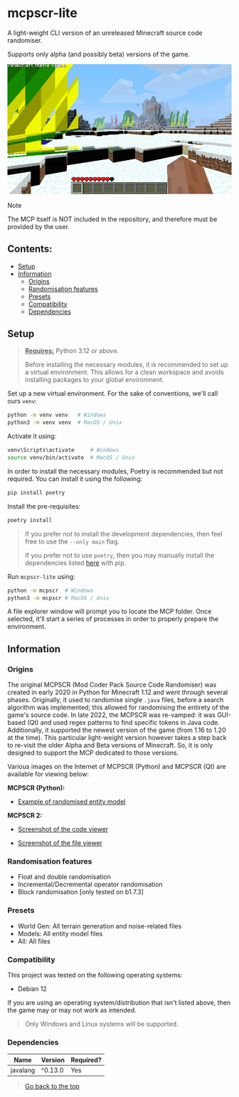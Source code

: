# mcpscr-lite

A light-weight CLI version of an unreleased Minecraft source code randomiser.

Supports only alpha (and possibly beta) versions of the game.

![Preview](https://github.com/SammygoodTunes/mcpscr-lite/blob/main/assets/ss.png?raw=true)

> [!NOTE]
> The MCP itself is NOT included in the repository, and therefore must be provided by the user.

<!-- (Pre-)release **VERSION** is now **[available](https://github.com/SammygoodTunes/mcpscr-lite/releases/tag/)**. -->

## Contents:
- [Setup](#setup)
- [Information](#information)
  - [Origins](#origins)
  - [Randomisation features](#randomisation-features)
  - [Presets](#presets)
  - [Compatibility](#compatibility)
  - [Dependencies](#dependencies)

## Setup

> **<ins>Requires:</ins>** Python 3.12 or above.
> 
> Before installing the necessary modules, it is recommended to set up a virtual environment. This allows for a clean workspace and avoids installing packages to your global environment.

Set up a new virtual environment. For the sake of conventions, we'll call ours `venv`:

```bash
python -m venv venv   # Windows
python3 -m venv venv  # MacOS / Unix	
```

Activate it using:

```bash
venv\Scripts\activate     # Windows
source venv/bin/activate  # MacOS / Unix
```

In order to install the necessary modules, Poetry is recommended but not required. You can install it using the following:

```bash
pip install poetry
```

Install the pre-requisites:

```bash
poetry install
```

> If you prefer not to install the development dependencies, then feel free to use the ```--only main``` flag.
> 
> If you prefer not to use `poetry`, then you may manually install the dependencies listed [here](#dependencies) with pip.

Run `mcpscr-lite` using:

```bash
python -m mcpscr  # Windows
python3 -m mcpscr # MacOS / Unix
```

A file explorer window will prompt you to locate the MCP folder. Once selected, it'll start
a series of processes in order to properly prepare the environment.

## Information

### Origins

The original MCPSCR (Mod Coder Pack Source Code Randomiser) was created in early 2020 in Python for Minecraft 1.12
and went through several phases. Originally, it used to randomise single `.java` files, before a search algorithm was
implemented; this allowed for randomising the entirety of the game's source code.
In late 2022, the MCPSCR was re-vamped: it was GUI-based (Qt) and used regex patterns to find specific tokens in Java code.
Additionally, it supported the newest version of the game (from 1.16 to 1.20 at the time).
This particular light-weight version however takes a step back to re-visit the older Alpha and Beta versions of Minecraft. 
So, it is only designed to support the MCP dedicated to those versions.

Various images on the Internet of MCPSCR (Python) and MCPSCR (Qt) are available for viewing below:

**MCPSCR (Python):**

- [Example of randomised entity model](https://www.reddit.com/r/PhoenixSC/comments/lwrhds/this_is_normal_right_i_mean_i_think_it_is_but_im/)

**MCPSCR 2:**

- [Screenshot of the code viewer](https://media.discordapp.net/attachments/583007909902942210/1158878146494480527/image.png?ex=688dda21&is=688c88a1&hm=5f7de8d3e71bdae344347105a995c3485533d9647710ff987a10c0bc0627efd0&=&format=webp&quality=lossless)

- [Screenshot of the file viewer](https://media.discordapp.net/attachments/660468731217969187/1047247800490020986/image.png?ex=688e7504&is=688d2384&hm=3b33dbe5ff906b0aeb7a767082a2cf1f4ad76a8444d2a1dec709f50a29ee955c&=&format=webp&quality=lossless)

### Randomisation features

- Float and double randomisation
- Incremental/Decremental operator randomisation
- Block randomisation [only tested on b1.7.3]

### Presets

- World Gen: All terrain generation and noise-related files
- Models: All entity model files
- All: All files

### Compatibility

This project was tested on the following operating systems:
- Debian 12

If you are using an operating system/distribution that isn't listed above, 
then the game may or may not work as intended.

> Only Windows and Linux systems will be supported.

### Dependencies

| Name     | Version | Required? |
|----------|---------|-----------|
| javalang | ^0.13.0 | Yes       |



> [Go back to the top](#mcpscr-lite)
